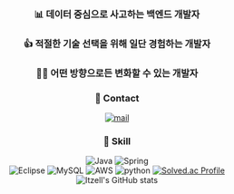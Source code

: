 
<div align="center">

### 📊 데이터 중심으로 사고하는 백엔드 개발자
### 👍 적절한 기술 선택을 위해 일단 경험하는 개발자
### 🏃‍♂️ 어떤 방향으로든 변화할 수 있는 개발자
   
   
### 📧 Contact  

[![mail](https://img.shields.io/badge/en3873@gmail.com-EA4335?style=flat-square&logo=GMail&logoColor=white)](mailto:en3873@gmail.com)

### 💪 Skill

   ![Java](https://img.shields.io/badge/java-%23ED8B00.svg?style=for-the-badge&logo=java&logoColor=white)
   ![Spring](https://img.shields.io/badge/spring-%236DB33F.svg?style=for-the-badge&logo=spring&logoColor=white)  
   ![Eclipse](https://img.shields.io/badge/Eclipse-FE7A16.svg?style=for-the-badge&logo=Eclipse&logoColor=white)
   ![MySQL](https://img.shields.io/badge/mysql-%2300f.svg?style=for-the-badge&logo=mysql&logoColor=white)
   ![AWS](https://img.shields.io/badge/AWS-%23FF9900.svg?style=for-the-badge&logo=amazon-aws&logoColor=white)
   ![python](https://img.shields.io/badge/python-3670A0?style=for-the-badge&logo=python&logoColor=ffdd54)
   [![Solved.ac Profile](http://mazassumnida.wtf/api/generate_badge?boj=itzelic_01)](https://solved.ac/itzelic_01)
   ![Itzell's GitHub stats](https://github-readme-stats.vercel.app/api?username=itzelic-code&theme=tokyonight&show_icons=true)
</div>
